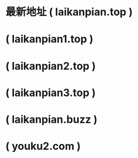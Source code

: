# 最新地址 (   laikanpian.top   )
# (   laikanpian1.top   )
# (   laikanpian2.top   )
# (   laikanpian3.top   )
# (   laikanpian.buzz   )
# (   youku2.com   )
